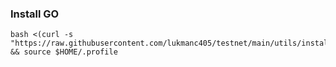 ### Install GO

```
bash <(curl -s "https://raw.githubusercontent.com/lukmanc405/testnet/main/utils/install_go.sh") && source $HOME/.profile
```
